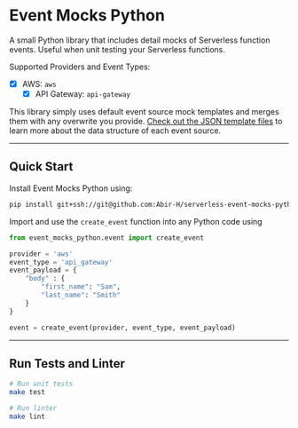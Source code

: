 # Event Mocks Python
A small Python library that includes detail mocks of Serverless function events. Useful when unit testing your Serverless functions.

Supported Providers and Event Types:
- [x] AWS: `aws`
    - [x] API Gateway: `api-gateway`

This library simply uses default event source mock templates and merges them with any overwrite you provide. [Check out the JSON template files](event_mocks_python/event_templates/aws) to learn more about the data structure of each event source.

---

## Quick Start

Install Event Mocks Python using:

```bash
pip install git+ssh://git@github.com:Abir-H/serverless-event-mocks-python.git
```

Import and use the `create_event` function into any Python code using

```python
from event_mocks_python.event import create_event

provider = 'aws'
event_type = 'api_gateway'
event_payload = {
    "body" : {
        "first_name": "Sam",
        "last_name": "Smith"
    }
}

event = create_event(provider, event_type, event_payload)
```

---

## Run Tests and Linter

```bash
# Run unit tests
make test

# Run linter
make lint
```